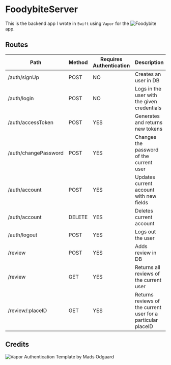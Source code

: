 # FoodybiteServer

This is the backend app I wrote in `Swift` using `Vapor` for the ![Foodybite](https://github.com/Marian25/Foodybite) app.

## Routes

| Path | Method | Requires Authentication | Description |
|------|------|------|------|
| /auth/signUp | POST | NO | Creates an user in DB |
| /auth/login | POST | NO | Logs in the user with the given credentials |
| /auth/accessToken | POST | YES | Generates and returns new tokens |
| /auth/changePassword | POST | YES | Changes the password of the current user |
| /auth/account | POST | YES | Updates current account with new fields |
| /auth/account | DELETE | YES | Deletes current account |
| /auth/logout | POST | YES | Logs out the user |
| /review | POST | YES | Adds review in DB |
| /review | GET | YES | Returns all reviews of the current user |
| /review/:placeID | GET | YES | Returns reviews of the current user for a particular placeID |

## Credits

![Vapor Authentication Template](https://github.com/madsodgaard/vapor-auth-template#readme) by Mads Odgaard
